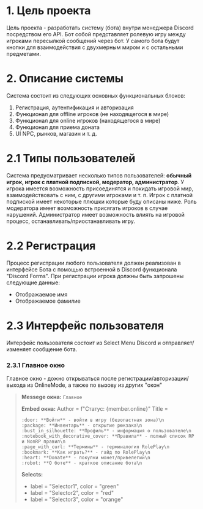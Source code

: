# 1. Цель проекта
Цель проекта - разработать систему (бота) внутри менеджера Discord посредством его API. Бот собой представляет ролевую игру между игроками пересылкой сообщений через бот. У самого бота будут кнопки для взаимодействия с двухмерным миром и с остальными предметами.
# 2. Описание системы
Система состоит из следующих основных функциональных блоков:
1. Регистрация, аутентификация и авторизация
2. Функционал для offline игроков (не находящегося в мире)
3. Функционал для online игроков (находящегося в мире)
4. Функционал для приема доната
5. UI NPC, рынков, магазин и т. д.

# 2.1 Типы пользователей
Система предусматривает несколько типов пользователей: **обычный игрок, игрок с платной подпиской, модератор, администратор**.
У игрока имеется возможность присоединятся и покидать игровой мир, взаимодействовать с ним, с другими игроками и т. п.
Игрок с платной подпиской имеет некоторые плюшки которые буду описаны ниже.
Роль модератора имеет возможность присягать игроков в случае нарушений.
Администратор имеет возможность влиять на игровой процесс, останавливать/приостанавливать игру.

# 2.2 Регистрация
Процесс регистрации любого пользователя должен реализован в интерфейсе Бота с помощью встроенной в Discord функционала "Discord Forms". При регистрации игрока должны быть запрошены следующие данные:
- Отображаемое имя
- Отображаемое фамилие

# 2.3 Интерфейс пользователя
Интерфейс пользователя состоит из Select Menu Discord и отправляет/изменяет сообщение бота.

### 2.3.1 Главное окно
Главное окно - дожно открываться после регистрации/авторизации/выхода из OnlineMode, а также по вызову из других "окон"

>**Messege окна:**
>```Главное```
>
>**Embed окна:**
> Author = f"Статус: {member.online}"
> Title = 
>```
>:door: **Войти** - войти в игру (безопастная зона)\n
>:package: **Инвентарь** - открытие рюкзака\n
>:bust_in_silhouette: **Профиль** - информация о пользователе\n
>:notebook_with_decorative_cover: **Правила** - полный список RP и NonRP правил\n
>:page_with_curl: **Термины** - терминалогия RolePlay\n
>:bookmark: **Как играть?** - гайд по RolePlay\n
>:heart: **Donate** - покупки монет/привелегий\n
>:robot: **О боте** - краткое описание бота\n
>```
>
>**Selects:**
>- label = "Selector1", color = "green"
>- label = "Selector2", color = "red"
>- label = "Selector3", color = "orange"
